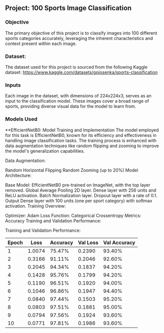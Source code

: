 ## Project: 100 Sports Image Classification

### Objective
The primary objective of this project is to classify images into 100 different sports categories accurately, leveraging the inherent characteristics and context present within each image.
### Dataset:
The dataset used for this project is sourced from the following Kaggle dataset:
https://www.kaggle.com/datasets/gpiosenka/sports-classification
### Inputs
Each image in the dataset, with dimensions of 224x224x3, serves as an input to the classification model. These images cover a broad range of sports, providing diverse visual data for the model to learn from.

### Models Used
**EfficientNetB0:
Model Training and Implementation
The model employed for this task is EfficientNetB0, known for its efficiency and effectiveness in handling image classification tasks. The training process is enhanced with data augmentation techniques like random flipping and zooming to improve the model's generalization capabilities.

Data Augmentation:

Random Horizontal Flipping
Random Zooming (up to 20%)
Model Architecture:

Base Model: EfficientNetB0 pre-trained on ImageNet, with the top layer removed.
Global Average Pooling 2D layer.
Dense layer with 256 units and ReLU activation.
Batch Normalization layer.
Dropout layer with a rate of 0.1.
Output Dense layer with 100 units (one per sport category) with softmax activation.
Training Overview:

Optimizer: Adam
Loss Function: Categorical Crossentropy
Metrics: Accuracy
Training and Validation Performance:

Training and Validation Performance:
 
| Epoch | Loss   | Accuracy | Val Loss | Val Accuracy |
|-------|--------|----------|----------|--------------|
| 1     | 1.0074 | 75.47%   | 0.2390   | 93.40%       |
| 2     | 0.3166 | 91.11%   | 0.2046   | 92.60%       |
| 3     | 0.2045 | 94.34%   | 0.1837   | 94.20%       |
| 4     | 0.1428 | 95.76%   | 0.1799   | 94.20%       |
| 5     | 0.1190 | 96.51%   | 0.1920   | 94.00%       |
| 6     | 0.1046 | 96.86%   | 0.1947   | 94.40%       |
| 7     | 0.0840 | 97.44%   | 0.1503   | 95.20%       |
| 8     | 0.0803 | 97.51%   | 0.1881   | 95.00%       |
| 9     | 0.0794 | 97.56%   | 0.1924   | 93.60%       |
| 10    | 0.0771 | 97.81%   | 0.1986   | 93.60%       |
